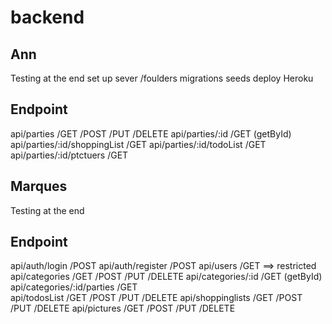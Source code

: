 # backend

## Ann
Testing at the end
set up sever /foulders
migrations
seeds
deploy Heroku
## Endpoint
api/parties /GET /POST /PUT /DELETE 
api/parties/:id    /GET (getById)
api/parties/:id/shoppingList  /GET 
api/parties/:id/todoList /GET 
api/parties/:id/ptctuers /GET 




## Marques 
Testing at the end
## Endpoint
api/auth/login   /POST
api/auth/register /POST
api/users /GET ==> restricted 
api/categories  /GET /POST /PUT /DELETE 
api/categories/:id  /GET (getById)
api/categories/:id/parties   /GET  
api/todosList /GET /POST /PUT /DELETE 
api/shoppinglists  /GET /POST /PUT /DELETE 
api/pictures /GET /POST /PUT /DELETE
